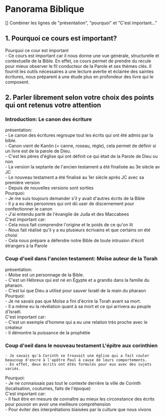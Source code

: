 Panorama Biblique
==================
[] Combiner les lignes de "présentation", "pourquoi" et "C'est important..."

## 1.  Pourquoi ce cours est important?
Pourquoi ce cour est important	  
	- Ce cours est important car il nous donne une vue générale, structurelle et contextuelle de la Bible. En effet, ce cours permet de prendre du recule pour mieux observer le fil conducteur de la Parole et ses thèmes clés. Il fournit les outils nécessaires à une lecture avertie et éclairée des saintes écritures, nous préparent à une étude plus en profondeur des livre qui le composent.
  
## 2.  Parler librement selon votre choix des points qui ont retenus votre attention
### Introduction: Le canon des écriture  
présentation:  
	- Le canon des écritures regroupe tout les écrits qui ont été admis par la bible.  
	- Canon vient de Kanôn (= canne, roseau, règle), cela permet de définir si un livre est de la parole de Dieu.  
	- C'est les pères d'église qui ont définit ce qui était de la Parole de Dieu ou non  
	- La version la septante de l'ancien testament a été finalisée au 3e siècle av JC  
	- Le nouveau testament a été finalisé au 1er siècle après JC avec sa première version    
	- Depuis de nouvelles versions sont sorties  
Pourquoi:  
	- Je me suis toujours demander s'il y avait d'autres écrits de la Bible  
	- Il y a eu des personnes qui ont dû user de discernement pour confectionner le canon  
	- J'ai entendu parlé de l'évangile de Juda et des Maccabees   
C'est important car:  
	- Cela nous fait comprendre l'origine et le poids de ce qu'on lit  
	- Nous fait réalisé qu'il y a eu plusieurs écrivains et que certains on été choisi  
	- Cela nous prépare a défendre notre Bible de toute intrusion d'écrit étrangers à la Parole  
  
### Coup d'oeil dans l'ancien testament: Moïse auteur de la Torah  
présentation:  
	- Moïse est un personnage de la Bible.  
	- C'est un Hébreux qui est né en Égypte et a grandis dans la famille du pharaon.  
	- C'est lui que Dieu a utilisé pour sauver Israël de la main du pharaon   
Pourquoi:  
	- Je ne savais pas que Moïse a fini d'écrire la Torah avant sa mort.  
	- Il a même eu la révélation quant à sa mort et ce qui arrivera au peuple d'Israël.  
C'est important car:  
	- C'est un exemple d'homme qui a eu une relation très proche avec le créateur  
	- Il démontre la puissance de la prophétie  
  
### Coup d'oeil dans le nouveau testament L'épitre aux corinthien  
	- Je savais qu'à Corinth se trouvait une église qui a fait couler beaucoup d'encre à l'apôtre Paul à cause de leurs comportements.  
	- En effet, deux écrits ont étés formulés pour eux avec des sujets variés.    
Pourquoi:  
	- Je ne connaissais pas tout le contexte derrière la ville de Corinth (localisation, coutumes, faits de l'époque)  
C'est important car:  
	- Il faut être en mesure de connaître au mieux les circonstance des écrits pour pouvoir en avoir une meilleure compréhension  
	- Pour éviter des interprétations biaisées par la culture que nous vivons  
  

